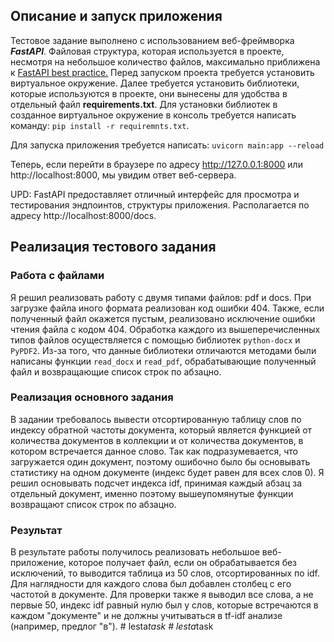 ## Описание и запуск приложения
Тестовое задание выполнено с использованием веб-фреймворка ***FastAPI***. Файловая структура,
которая используется в проекте, несмотря на небольшое количество файлов,
максимально приближена к [FastAPI best practice.](https://github.com/zhanymkanov/fastapi-best-practices)
Перед запуском проекта требуется установить виртуальное окружение. Далее 
требуется установить библиотеки, которые используются в проекте, они 
вынесены для удобства в отдельный файл **requirements.txt**. Для установки 
библиотек в созданное виртуальное окружение в консоль требуется написать
команду: `pip install -r requiremnts.txt`.

Для запуска приложения требуется написать: `uvicorn main:app --reload`

Теперь, если перейти в браузере по адресу http://127.0.0.1:8000 или http://localhost:8000, мы увидим 
ответ веб-сервера.

UPD: FastAPI предоставляет отличный интерфейс для просмотра и тестирования
эндпоинтов, структуры приложения. Располагается по адресу http://localhost:8000/docs.

## Реализация тестового задания
### Работа с файлами
Я решил реализовать работу с двумя типами файлов: pdf и docs. При загрузке файла иного формата
реализован код ошибки 404. Также, если полученный файл окажется пустым, реализовано исключение 
ошибки чтения файла с кодом 404. Обработка каждого из вышеперечисленных типов файлов
осуществляется с помощью библиотек `python-docx` и `PyPDF2`. Из-за того, что 
данные библиотеки отличаются методами были написаны функции `read_docx` и `read_pdf`, 
обрабатывающие полученный файл и возвращающие список строк по абзацно. 

### Реализация основного задания
В задании требовалось вывести отсортированную таблицу слов по индексу обратной 
частоты документа, который является функцией от количества документов в 
коллекции и от количества документов, в котором встречается данное слово.
Так как подразумевается, что загружается один документ, поэтому ошибочно
было бы основывать статистику на одном документе (индекс будет равен для 
всех слов 0). Я решил основывать подсчет индекса idf, принимая каждый абзац
за отдельный документ, именно поэтому вышеупомянутые функции возвращают список строк
по абзацно. 

### Результат 
В результате работы получилось реализовать небольшое веб-приложение, которое 
получает файл, если он обрабатывается без исключений, то выводится таблица 
из 50 слов, отсортированных по idf. Для наглядности для каждого слова был добавлен 
столбец с его частотой в документе. Для проверки также я выводил все слова, а не первые 50, 
индекс idf равный нулю был у слов, которые встречаются в каждом "документе" 
и не должны учитываться в tf-idf анализе (например, предлог "в").
#   l e s t a _ t a s k  
 #   l e s t a _ t a s k  
 